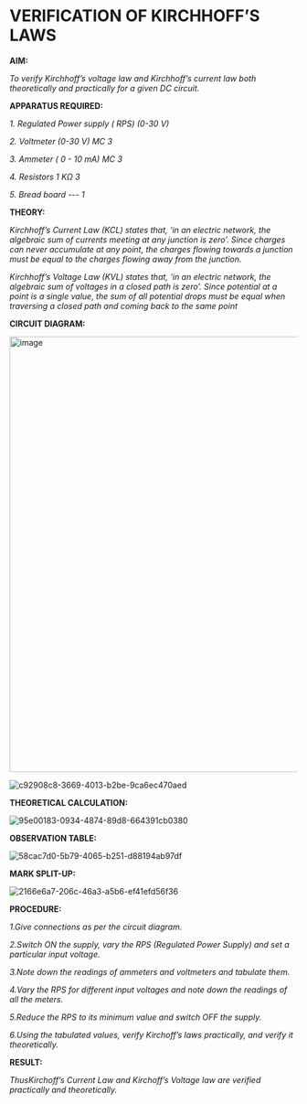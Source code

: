 # VERIFICATION OF KIRCHHOFF’S LAWS

**AIM:**

*To verify Kirchhoff’s voltage law and Kirchhoff’s current law both theoretically and practically for a given DC circuit.*

**APPARATUS REQUIRED:**

*1.	Regulated Power supply ( RPS)	(0-30 V)*
   
*2.	Voltmeter	(0-30 V) MC	3*
   
*3.	Ammeter	( 0 - 10 mA) MC	3*
   
*4.	Resistors	1 KΩ	3*

*5.	Bread board	---	1*

**THEORY:**

*Kirchhoff’s Current Law (KCL) states that, ‘in an electric network, the algebraic sum of currents meeting at any junction is zero’. Since charges can never accumulate at any point, the charges flowing towards a junction must be equal to the charges flowing away from the junction.*

*Kirchhoff’s Voltage Law (KVL) states that, ‘in an electric network, the algebraic sum of voltages in a closed path is zero’. Since potential at a point is a single value, the sum of all potential drops must be equal when traversing a closed path and coming back to the same point*

**CIRCUIT DIAGRAM:**


<img width="1224" height="762" alt="image" src="https://github.com/user-attachments/assets/c98e1477-05ad-4d59-9e1a-51dbec793c31" />


![c92908c8-3669-4013-b2be-9ca6ec470aed](https://github.com/user-attachments/assets/31f6f674-9e83-40b4-abc4-cb34b29dafdc)





**THEORETICAL CALCULATION:**

![95e00183-0934-4874-89d8-664391cb0380](https://github.com/user-attachments/assets/264b5040-924d-4bd6-9302-366a1ad75af2)


**OBSERVATION TABLE:**


![58cac7d0-5b79-4065-b251-d88194ab97df](https://github.com/user-attachments/assets/bbf565dd-40c0-498f-94a0-706dd6657725)

**MARK SPLIT-UP:**

![2166e6a7-206c-46a3-a5b6-ef41efd56f36](https://github.com/user-attachments/assets/6716bbac-0ae0-4768-999d-91afd85fe9a7)










**PROCEDURE:**

 *1.Give connections as per the circuit diagram.*

 *2.Switch ON the supply, vary the RPS (Regulated Power Supply) and set a particular input voltage.*
	
 *3.Note down the readings of ammeters and voltmeters and tabulate them.*
	
 *4.Vary the RPS for different input voltages and note down the readings of all the meters.*

 *5.Reduce the RPS to its minimum value and switch OFF the supply.*
  
 *6.Using the tabulated values, verify Kirchoff’s laws practically, and verify it theoretically.*

**RESULT:**

*ThusKirchoff’s Current Law and Kirchoff’s Voltage law are verified practically and theoretically.*

